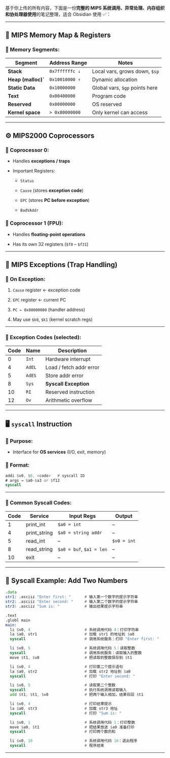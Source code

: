 基于你上传的所有内容，下面是一份**完整的 MIPS 系统调用、异常处理、内存组织和协处理器使用**的笔记整理，适合 Obsidian 使用 ✅：

---

## 🧠 MIPS Memory Map & Registers

### 📌 Memory Segments:

|Segment|Address Range|Notes|
|---|---|---|
|**Stack**|`0x7ffffffc ↓`|Local vars, grows down, `$sp`|
|**Heap (malloc)`**|`0x10010000 ↑`|Dynamic allocation|
|**Static Data**|`0x10000000`|Global vars, `$gp` points here|
|**Text**|`0x00400000`|Program code|
|**Reserved**|`0x00000000`|OS reserved|
|**Kernel space**|`> 0x80000000`|Only kernel can access|

---

## ⚙️ MIPS2000 Coprocessors

### 👥 Coprocessor 0:

- Handles **exceptions / traps**
    
- Important Registers:
    
    - `Status`
        
    - `Cause` (stores **exception code**)
        
    - `EPC` (stores **PC before exception**)
        
    - `BadVAddr`
        

### 🧮 Coprocessor 1 (FPU):

- Handles **floating-point operations**
    
- Has its own 32 registers (`$f0` – `$f31`)
    

---

## 🧨 MIPS Exceptions (Trap Handling)

### 📍 On Exception:

1. `Cause` register ← exception code
    
2. `EPC` register ← current PC
    
3. `PC ← 0x80000080` (handler address)
    
4. May use `$k0`, `$k1` (kernel scratch regs)
    

---

### 🔢 Exception Codes (selected):

|Code|Name|Description|
|---|---|---|
|0|`Int`|Hardware interrupt|
|4|`AdEL`|Load / fetch addr error|
|5|`AdES`|Store addr error|
|8|`Sys`|**Syscall Exception**|
|10|`RI`|Reserved instruction|
|12|`Ov`|Arithmetic overflow|

---

## 🖥️ `syscall` Instruction

### 🔧 Purpose:

- Interface for **OS services** (I/O, exit, memory)
    

### 🧾 Format:

```asm
addi $v0, $0, <code>   # syscall ID
# args → $a0-$a3 or $f12
syscall
```

---

### 📜 Common Syscall Codes:

|Code|Service|Input Regs|Output|
|---|---|---|---|
|1|print_int|`$a0 = int`|–|
|4|print_string|`$a0 = string addr`|–|
|5|read_int|–|`$v0 = int`|
|8|read_string|`$a0 = buf`, `$a1 = len`|–|
|10|exit|–|–|

---

## 💬 Syscall Example: Add Two Numbers

```asm
.data
str1: .asciiz "Enter first: "      # 输入第一个数字的提示字符串 
str2: .asciiz "Enter second: "     # 输入第二个数字的提示字符串 
str3: .asciiz "Sum is: "           # 输出结果提示字符串 

.text
.globl main
main:
  li $v0, 4                        # 系统调用代码 4：打印字符串 
  la $a0, str1                     # 加载 str1 的地址到 $a0 
  syscall                          # 调用系统服务：打印 "Enter first: " 

  li $v0, 5                        # 系统调用代码 5：读取整数 
  syscall                          # 调用系统服务：读取输入的整数 
  move $t1, $v0                    # 把读取的整数保存到 $t1 

  li $v0, 4                        # 打印第二个提示语句 
  la $a0, str2                     # 加载 str2 地址到 $a0 
  syscall                          # 打印 "Enter second: " 

  li $v0, 5                        # 读取第二个整数
  syscall                          # 执行系统调用读取输入
  add $t1, $t1, $v0                # 把两个输入相加，结果存回 $t1 

  li $v0, 4                        # 打印结果提示
  la $a0, str3                     # 加载 str3 地址
  syscall                          # 打印 "Sum is: "

  li $v0, 1                        # 系统调用代码 1：打印整数
  move $a0, $t1                    # 把结果放进 $a0 准备打印
  syscall                          # 打印两个数的和 

  li $v0, 10                       # 系统调用代码 10：退出程序
  syscall                          # 程序结束

```

---
